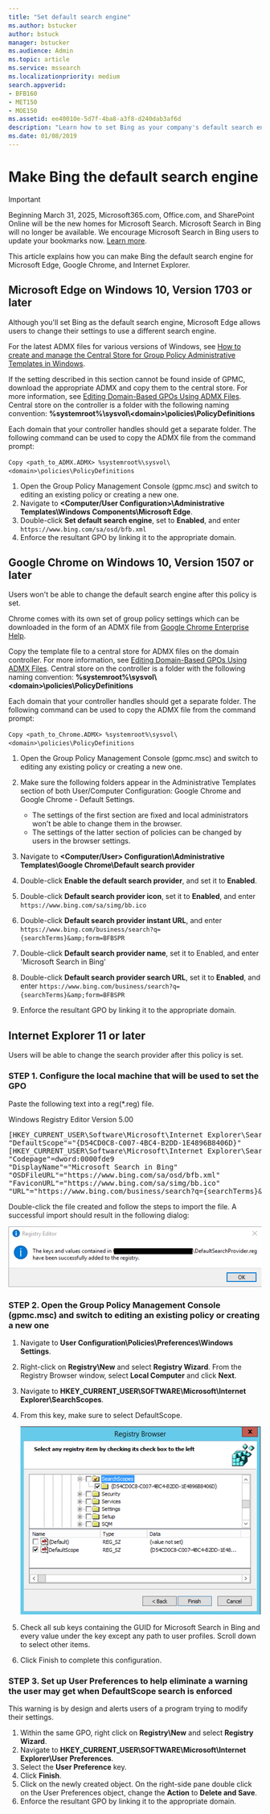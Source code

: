 ```yaml
---
title: "Set default search engine"
ms.author: bstucker
author: bstuck
manager: bstucker
ms.audience: Admin
ms.topic: article
ms.service: mssearch
ms.localizationpriority: medium
search.appverid:
- BFB160
- MET150
- MOE150
ms.assetid: ee40010e-5d7f-4ba8-a3f8-d240dab3af6d
description: "Learn how to set Bing as your company's default search engine using Microsoft Search."
ms.date: 01/08/2019
---
```


# Make Bing the default search engine
  
> [!IMPORTANT]
> Beginning March 31, 2025, Microsoft365.com, Office.com, and SharePoint Online will be the new homes for Microsoft Search. Microsoft Search in Bing will no longer be available. We encourage Microsoft Search in Bing users to update your bookmarks now. [Learn more](/microsoftsearch/retirement-microsoft-search-bing). 

This article explains how you can make Bing the default search engine for Microsoft Edge, Google Chrome, and Internet Explorer. 
  
## Microsoft Edge on Windows 10, Version 1703 or later

Although you'll set Bing as the default search engine, Microsoft Edge allows users to change their settings to use a different search engine.
  
For the latest ADMX files for various versions of Windows, see [How to create and manage the Central Store for Group Policy Administrative Templates in Windows](https://support.microsoft.com/help/3087759/how-to-create-and-manage-the-central-store-for-group-policy-administra).
  
If the setting described in this section cannot be found inside of GPMC, download the appropriate ADMX and copy them to the central store. For more information, see [Editing Domain-Based GPOs Using ADMX Files](/previous-versions/windows/it-pro/windows-vista/cc748955%28v%3dws.10%29). Central store on the controller is a folder with the following naming convention:
 **%systemroot%\sysvol\\<domain\>\policies\PolicyDefinitions**
  
Each domain that your controller handles should get a separate folder. The following command can be used to copy the ADMX file from the command prompt:
  
 `Copy <path_to_ADMX.ADMX> %systemroot%\sysvol\<domain>\policies\PolicyDefinitions`
  
1. Open the Group Policy Management Console (gpmc.msc) and switch to editing an existing policy or creating a new one.
2. Navigate to **&lt;Computer/User Configuration&gt;\Administrative Templates\Windows Components\Microsoft Edge**.
3. Double-click **Set default search engine**, set to **Enabled**, and enter `https://www.bing.com/sa/osd/bfb.xml`
4. Enforce the resultant GPO by linking it to the appropriate domain.


## Google Chrome on Windows 10, Version 1507 or later

Users won't be able to change the default search engine after this policy is set.
  
Chrome comes with its own set of group policy settings which can be downloaded in the form of an ADMX file from [Google Chrome Enterprise Help](https://support.google.com/chrome/a/answer/187202).
  
Copy the template file to a central store for ADMX files on the domain controller. For more information, see [Editing Domain-Based GPOs Using ADMX Files](/previous-versions/windows/it-pro/windows-vista/cc748955%28v%3dws.10%29). Central store on the controller is a folder with the following naming convention:
 **%systemroot%\sysvol\\<domain\>\policies\PolicyDefinitions**
  
Each domain that your controller handles should get a separate folder. The following command can be used to copy the ADMX file from the command prompt:
  
 `Copy <path_to_Chrome.ADMX> %systemroot%\sysvol\<domain>\policies\PolicyDefinitions`
  
1. Open the Group Policy Management Console (gpmc.msc) and switch to editing any existing policy or creating a new one.
2. Make sure the following folders appear in the Administrative Templates section of both User/Computer Configuration: Google Chrome and Google Chrome - Default Settings.

    - The settings of the first section are fixed and local administrators won't be able to change them in the browser.
    - The settings of the latter section of policies can be changed by users in the browser settings.

3. Navigate to **\<Computer/User\> Configuration\Administrative Templates\Google Chrome\Default search provider**
4. Double-click **Enable the default search provider**, and set it to **Enabled**.
5. Double-click **Default search provider icon**, set it to **Enabled**, and enter `https://www.bing.com/sa/simg/bb.ico`
6. Double-click **Default search provider instant URL**, and enter `https://www.bing.com/business/search?q={searchTerms}&amp;form=BFBSPR`
7. Double-click **Default search provider name**, set it to Enabled, and enter 'Microsoft Search in Bing'
8. Double-click **Default search provider search URL**, set it to **Enabled**, and enter `https://www.bing.com/business/search?q={searchTerms}&amp;form=BFBSPR`
9. Enforce the resultant GPO by linking it to the appropriate domain.

## Internet Explorer 11 or later

Users will be able to change the search provider after this policy is set.
  
### STEP 1. Configure the local machine that will be used to set the GPO

Paste the following text into a reg(\*.reg) file.
  
Windows Registry Editor Version 5.00
  
<pre>[HKEY_CURRENT_USER\Software\Microsoft\Internet Explorer\SearchScopes]
"DefaultScope"="{D54CD0C8-C007-4BC4-B2DD-1E4896B8406D}"
[HKEY_CURRENT_USER\Software\Microsoft\Internet Explorer\SearchScopes\{D54CD0C8-C007-4BC4-B2DD-1E4896B8406D}]
"Codepage"=dword:0000fde9
"DisplayName"="Microsoft Search in Bing"
"OSDFileURL"="https://www.bing.com/sa/osd/bfb.xml"
"FaviconURL"="https://www.bing.com/sa/simg/bb.ico"
"URL"="https://www.bing.com/business/search?q={searchTerms}&amp;form=BFBSPR"</pre>
  
Double-click the file created and follow the steps to import the file. A successful import should result in the following dialog:
  
![Registry Editor successful import message.](media/ea3686b9-f6d7-481e-9a0d-2c96891bc501.png)
  
### STEP 2. Open the Group Policy Management Console (gpmc.msc) and switch to editing an existing policy or creating a new one

1. Navigate to **User Configuration\Policies\Preferences\Windows Settings**.
2. Right-click on **Registry\New** and select **Registry Wizard**. From the Registry Browser window, select **Local Computer** and click **Next**.
3. Navigate to **HKEY_CURRENT_USER\SOFTWARE\Microsoft\Internet Explorer\SearchScopes**.
4. From this key, make sure to select DefaultScope.

    ![Registry Browser with DefaultScope selected.](media/ec5a450d-0cba-4e9c-acba-1a09e8e90bad.png)
5. Check all sub keys containing the GUID for Microsoft Search in Bing and every value under the key except any path to user profiles. Scroll down to select other items.
6. Click Finish to complete this configuration.

### STEP 3. Set up User Preferences to help eliminate a warning the user may get when DefaultScope search is enforced

This warning is by design and alerts users of a program trying to modify their settings.
  
1. Within the same GPO, right click on **Registry\New** and select **Registry Wizard**.
2. Navigate to **HKEY_CURRENT_USER\SOFTWARE\Microsoft\Internet Explorer\User Preferences**.
3. Select the **User Preference** key.
4. Click **Finish**.
5. Click on the newly created object. On the right-side pane double click on the User Preferences object, change the **Action** to **Delete and Save**.
6. Enforce the resultant GPO by linking it to the appropriate domain.
